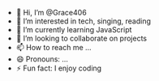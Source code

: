 - 👋 Hi, I’m @Grace406
- 👀 I’m interested in tech, singing, reading 
- 🌱 I’m currently learning JavaScript 
- 💞️ I’m looking to collaborate on projects 
- 📫 How to reach me ...
- 😄 Pronouns: ...
- ⚡ Fun fact: I enjoy coding 

<!---
Grace406/Grace406 is a ✨ special ✨ repository because its `README.md` (this file) appears on your GitHub profile.
You can click the Preview link to take a look at your changes.
--->
